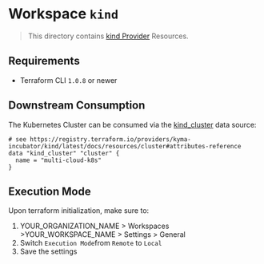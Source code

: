 # Workspace `kind`

> This directory contains [kind Provider](https://registry.terraform.io/providers/kyma-incubator/kind/latest) Resources.

## Requirements

* Terraform CLI `1.0.8` or newer

## Downstream Consumption

The Kubernetes Cluster can be consumed via the [kind_cluster](https://kind.sigs.k8s.io/docs/user/quick-start/) data source:

```hcl
# see https://registry.terraform.io/providers/kyma-incubator/kind/latest/docs/resources/cluster#attributes-reference
data "kind_cluster" "cluster" {
  name = "multi-cloud-k8s"
}
```

## Execution Mode

Upon terraform initialization, make sure to:

1. YOUR_ORGANIZATION_NAME > Workspaces >YOUR_WORKSPACE_NAME > Settings > General
1. Switch `Execution Mode`from `Remote` to `Local`
1. Save the settings
